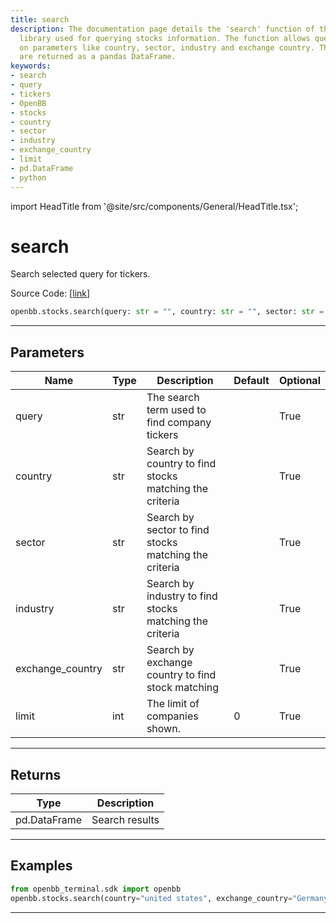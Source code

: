 ```yaml
---
title: search
description: The documentation page details the 'search' function of the OpenBB python
  library used for querying stocks information. The function allows queries based
  on parameters like country, sector, industry and exchange country. The search results
  are returned as a pandas DataFrame.
keywords:
- search
- query
- tickers
- OpenBB
- stocks
- country
- sector
- industry
- exchange_country
- limit
- pd.DataFrame
- python
---
```


import HeadTitle from '@site/src/components/General/HeadTitle.tsx';

<HeadTitle title="search - Stocks - Reference | OpenBB SDK Docs" />

# search

Search selected query for tickers.

Source Code: [[link](https://github.com/OpenBB-finance/OpenBBTerminal/tree/main/openbb_terminal/stocks/stocks_helper.py#L98)]

```python
openbb.stocks.search(query: str = "", country: str = "", sector: str = "", industry: str = "", exchange_country: str = "", limit: int = 0)
```

---

## Parameters

| Name             | Type | Description                                             | Default | Optional |
|------------------|------|---------------------------------------------------------|---------|----------|
| query            | str  | The search term used to find company tickers            |         | True     |
| country          | str  | Search by country to find stocks matching the criteria  |         | True     |
| sector           | str  | Search by sector to find stocks matching the criteria   |         | True     |
| industry         | str  | Search by industry to find stocks matching the criteria |         | True     |
| exchange_country | str  | Search by exchange country to find stock matching       |         | True     |
| limit            | int  | The limit of companies shown.                           | 0       | True     |

---

## Returns

| Type         | Description    |
|--------------|----------------|
| pd.DataFrame | Search results |


---

## Examples

```python
from openbb_terminal.sdk import openbb
openbb.stocks.search(country="united states", exchange_country="Germany")
```

---
